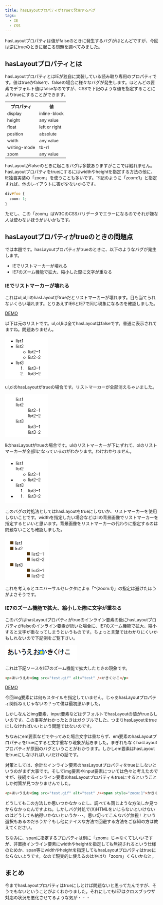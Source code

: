 ```yaml
---
title: hasLayoutプロパティがtrueで発生するバグ
tags:
  - IE
  - CSS
---
```


hasLayoutプロパティは値がfalseのときに発生するバグがほとんどですが、今回は逆にtrueのときに起こる問題を調べてみました。

hasLayoutプロパティとは
-----------------------

hasLayoutプロパティとはIEが独自に実装している読み取り専用のプロパティです。値はtrueかfalseで、falseの場合に様々なバグが発生します。ほとんどの要素でデフォルト値はfalseなのですが、CSSで下記のような値を指定することによりtrueにすることができます。

<table summary="hasLayoutをtrueにするプロパティと値の表。一列目がプロパティ、二列目が値を示す。">
	<tr>
		<th>プロパティ</th>
		<th>値</th>
	</tr>
	<tr>
		<td>display</td>
		<td>inline-block</td>
	</tr>
	<tr>
		<td>height</td>
		<td>any value</td>
	</tr>
	<tr>
		<td>float</td>
		<td>left or right</td>
	</tr>
	<tr>
		<td>position</td>
		<td>absolute</td>
	</tr>
	<tr>
		<td>width</td>
		<td>any value</td>
	</tr>
	<tr>
		<td>writing-mode</td>
		<td>tb-rl</td>
	</tr>
	<tr>
		<td>zoom</td>
		<td>any value</td>
	</tr>
</table>

hasLayoutがfalseのときに起こるバグは多数ありますがここでは触れません。hasLayoutプロパティをtrueにするにはwidthやheightを指定する方法の他に、IE独自実装の「zoom」を使うことも多いです。下記のように「zoom:1」と指定すれば、他のレイアウトに害が少ないからです。

```css
div#foo {
  zoom: 1;
}
```

ただし、この「zoom」はW3CのCSSバリデータでエラーになるのでそれが嫌な人は使わないほうがいいかもです。

hasLayoutプロパティがtrueのときの問題点
--------------------------------------

では本題です。hasLayoutプロパティがtrueのときに、以下のようなバグが発生します。

* IEでリストマーカーが壊れる
* IE7のズーム機能で拡大、縮小した際に文字が重なる

### IEでリストマーカーが壊れる

これはul,ol,liのhasLayoutがtrueだとリストマーカーが壊れます。目も当てられないくらい壊れます。とりあえずIE6とIE7で同じ現象になるのを確認しました。

[DEMO](/sample/2007-11-27-27033016/index.html)

以下は元のリストです。ul,ol,liは全てhasLayoutはfalseです。普通に表示されてますね。問題ありません。

![正常なリストのキャプチャ1](/img/posts/2007-11-27-27033016/sample1.gif)

ul,olのhasLayoutがtrueの場合です。リストマーカーが全部消えちゃいました。

![崩れたリストのキャプチャ1](/img/posts/2007-11-27-27033016/sample2.gif)

liのhasLayoutがtrueの場合です。ulのリストマーカーが下にずれて、olのリストマーカーが全部1になっているのがわかります。わけわかりません。

![崩れたリストのキャプチャ2](/img/posts/2007-11-27-27033016/sample3.gif)

このバグの対処法としてはhasLayoutをtrueにしないか、リストマーカーを使用しないことです。widthを指定したい場合などはliの背景画像でリストマーカーを指定するといいと思います。背景画像をリストマーカーの代わりに指定するのは問題ないことも確認しました。

![正常なリストのキャプチャ2](/img/posts/2007-11-27-27033016/sample4.gif)

これを考えるとユニバーサルセレクタによる「*{zoom:1}」の指定は避けたほうがよさそうです。

### IE7のズーム機能で拡大、縮小した際に文字が重なる

このバグはhasLayoutプロパティがtrueのインライン要素の後にhasLayoutプロパティがfalseのインライン要素が続いた場合に、IE7のズーム機能で拡大、縮小すると文字が重なってしまうというものです。ちょっと言葉ではわかりにくいかもしれないので下記例をご覧下さい。

![文字が重なってしまっているキャプチャ](/img/posts/2007-11-27-27033016/sample5.gif)

これは下記ソースをIE7のズーム機能で拡大したときの現象です。

```html
<p>あいうえお<img src="test.gif" alt="test" />かきくけこ</p>
```

[DEMO](/sample/2007-11-27-27033016/index2.html)

今回img要素には何もスタイルを指定していません。じゃあhasLayoutプロパティ関係ねぇじゃないの？って僕は最初思いました。

しかしなんとimg要素、input要素などはデフォルトでhasLayoutの値がtrueらしいのです。この事実がわかったときはガクブルでした。つまりhasLayoutをtrueにしなければいいという問題ではないのです。

ちなみにem要素などでやってみた場合文字は重ならず、em要素のhasLayoutプロパティをtrueにすると文字重なり現象が起きました。まぎれもなくhasLayoutプロパティが原因のバグということがわかります。しかしem要素はhasLayoutをtrueにしなければいいだけの話です。

対策としては、余計なインライン要素のhasLayoutプロパティをtrueにしないというのがまず大事です。そしてimg要素やinput要素については色々と考えたのですが、後続するインライン要素のhasLayoutプロパティもtrueにするということしか対策が見つかりませんでした。

```html
<p>あいうえお<img src="test.gif" alt="test" /><span style="zoom:1">かきくけこ</span></p>
```

どうしてもこの方法しか思いつかなかったし、調べても同じような方法しか見つからなかったんですよね。しかしバグ対処で(X)HTMLをいじらないといけないのはどうしても納得いかないというか･･･。思い切ってこんなバグ無視！という選択もあるのだろうか？もし他にナイスな方法で回避する方法をご存知の方は教えてください。

ちなみに、spanに指定するプロパティは別に「zoom」じゃなくてもいいですが、非置換インライン要素にwidthやheightを指定しても無視されるという仕様のためか、span等にwidthやheightを指定してもhasLayoutプロパティはtrueにならないようです。なので現実的に使えるのはやはり「zoom」くらいかなと。

まとめ
--------------------------

今までhasLayoutプロパティはtrueにしとけば問題ないと思ってたんですが、そうでもないということがよくわかりました。それにしてもIE7はクロスブラウザ対応の状況を悪化させてるような気が・・・
